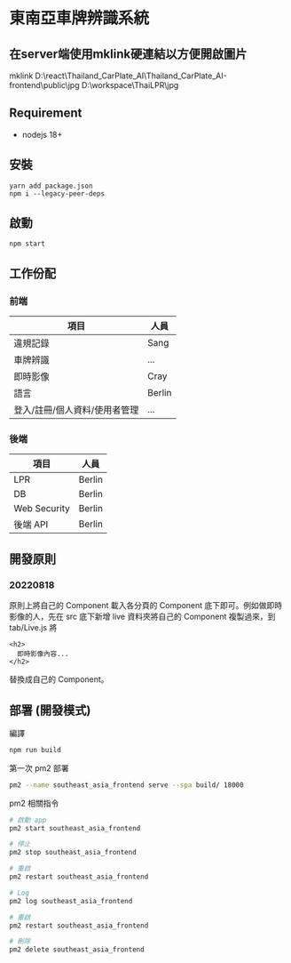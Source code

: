 # 東南亞車牌辨識系統


## 在server端使用mklink硬連結以方便開啟圖片

mklink D:\react\Thailand_CarPlate_AI\Thailand_CarPlate_AI-frontend\public\jpg D:\workspace\ThaiLPR\jpg


## Requirement
* nodejs 18+

## 安裝
```
yarn add package.json
npm i --legacy-peer-deps
```

## 啟動
```
npm start
```

## 工作份配

### 前端
|項目 |人員
|-|-
|違規記錄 | Sang
|車牌辨識 | ...
|即時影像 | Cray
|語言 | Berlin
|登入/註冊/個人資料/使用者管理 | ...

### 後端
|項目 |人員
|-|-
|LPR |Berlin
|DB |Berlin
|Web Security |Berlin
|後端 API |Berlin

## 開發原則

### 20220818
原則上將自己的 Component 載入各分頁的 Component 底下即可。例如做即時影像的人，先在 src 底下新增 live 資料夾將自己的 Component 複製過來，到 tab/Live.js 將
```
<h2>
  即時影像內容...
</h2>
```
替換成自己的 Component。

## 部署 (開發模式)

編譯
```bash
npm run build
```

第一次 pm2 部署
```bash
pm2 --name southeast_asia_frontend serve --spa build/ 18000
```

pm2 相關指令
```bash
# 啟動 app
pm2 start southeast_asia_frontend

# 停止
pm2 stop southeast_asia_frontend

# 重啟
pm2 restart southeast_asia_frontend

# Log
pm2 log southeast_asia_frontend

# 重啟
pm2 restart southeast_asia_frontend

# 刪除
pm2 delete southeast_asia_frontend
```
